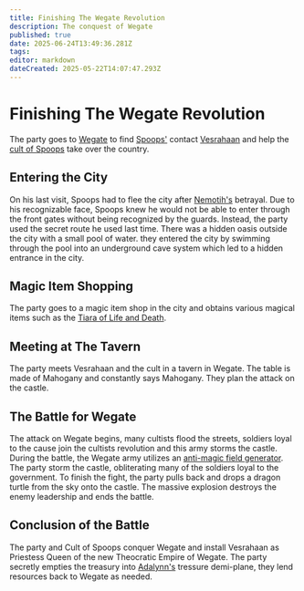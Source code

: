 ```yaml
---
title: Finishing The Wegate Revolution
description: The conquest of Wegate
published: true
date: 2025-06-24T13:49:36.281Z
tags: 
editor: markdown
dateCreated: 2025-05-22T14:07:47.293Z
---
```


# Finishing The Wegate Revolution
The party goes to [Wegate](/locations/Mardun/Wegate) to find [Spoops'](/characters/spoops) contact [Vesrahaan](/characters/vesrahaan) and help the [cult of Spoops](/organizations/cult-of-spoops) take over the country.

## Entering the City
On his last visit, Spoops had to flee the city after [Nemotih's](/characters/nemotih) betrayal. Due to his recognizable face, Spoops knew he would not be able to enter through the front gates without being recognized by the guards. Instead, the party used the secret route he used last time. There was a hidden oasis outside the city with a small pool of water. they entered the city by swimming through the pool into an underground cave system which led to a hidden entrance in the city.

## Magic Item Shopping
The party goes to a magic item shop in the city and obtains various magical items such as the [Tiara of Life and Death](/items/Tiara-Of-Life-And-Death).

## Meeting at The Tavern
The party meets Vesrahaan and the cult in a tavern in Wegate. The table is made of Mahogany and constantly says Mahogany. They plan the attack on the castle.

## The Battle for Wegate
The attack on Wegate begins, many cultists flood the streets, soldiers loyal to the cause join the cultists revolution and this army storms the castle. During the battle, the Wegate army utilizes an [anti-magic field generator](/items/anti-magic-field-generator). The party storm the castle, obliterating many of the soldiers loyal to the government. To finish the fight, the party pulls back and drops a dragon turtle from the sky onto the castle. The massive explosion destroys the enemy leadership and ends the battle. 

## Conclusion of the Battle
The party and Cult of Spoops conquer Wegate and install Vesrahaan as Priestess Queen of the new Theocratic Empire of Wegate. The party secretly empties the treasury into [Adalynn's](/characters/adalynn) tressure demi-plane, they lend resources back to Wegate as needed.


